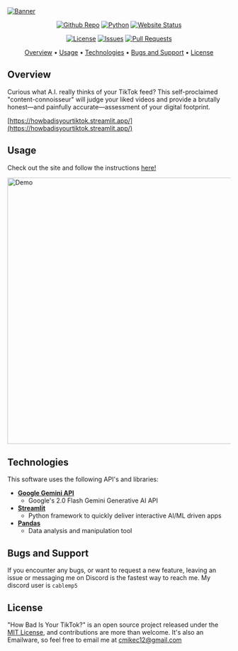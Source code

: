 <a href="https://howbadisyourtiktok.streamlit.app/">
  <img src="https://i.postimg.cc/FFZX7Ndp/Screenshot-2025-02-22-140307-Photoroom-3.png" alt="Banner"/>
</a>

<p align="center">
  <a href="https://github.com/cablemp5/how-bad-is-your-tiktok"><img src="https://img.shields.io/github/languages/code-size/cablemp5/how-bad-is-your-tiktok" alt="Github Repo"></a>
  <a href="https://github.com/cablemp5/how-bad-is-your-tiktok"><img src="https://img.shields.io/badge/python-3.9.13-blue?logo=python" alt="Python"></a>
  <a href="https://github.com/cablemp5/how-bad-is-your-tiktok"><img src="https://img.shields.io/badge/status-up-green" alt="Website Status"></a>
<p/>
  
<p align="center">
  <a href="https://github.com/cablemp5/how-bad-is-your-tiktok"><img src="https://img.shields.io/github/license/cablemp5/how-bad-is-your-tiktok" alt="License"></a>
  <a href="https://github.com/cablemp5/how-bad-is-your-tiktok"><img src="https://img.shields.io/github/issues/cablemp5/how-bad-is-your-tiktok" alt="Issues"></a>
  <a href="https://github.com/cablemp5/how-bad-is-your-tiktok/pulls"><img src="https://img.shields.io/badge/PRs-welcome-brightgreen" alt="Pull Requests"></a>
<p/>

<p align="center">
  <a href="#overview">Overview</a>
  •
  <a href="#usage">Usage</a>
  •
  <a href="#technologies">Technologies</a>
  •
  <a href="#bugs-and-support">Bugs and Support</a>
  •
  <a href="#license">License</a>
</p>
    
## Overview

Curious what A.I. really thinks of your TikTok feed? This self-proclaimed "content-connoisseur" will judge your liked videos and provide a brutally honest—and painfully accurate—assessment of your digital footprint.

[https://howbadisyourtiktok.streamlit.app/](https://howbadisyourtiktok.streamlit.app/)

## Usage

Check out the site and follow the instructions [here!](https://howbadisyourtiktok.streamlit.app/)

<img src="https://i.postimg.cc/TwB0Pyj1/image-1.png" alt="Demo" width="600"/>

## Technologies

This software uses the following API's and libraries:

- [**Google Gemini API**](https://ai.google.dev/)
  - Google's 2.0 Flash Gemini Generative AI API 
- [**Streamlit**](https://streamlit.io/)
  - Python framework to quickly deliver interactive AI/ML driven apps
- [**Pandas**](https://github.com/google/gson)
  - Data analysis and manipulation tool
  
## Bugs and Support

If you encounter any bugs, or want to request a new feature, leaving an issue or messaging me on Discord is the fastest way to reach me. My discord user is `cablemp5`

## License

"How Bad Is Your TikTok?" is an open source project released under the [MIT License](LICENSE), and contributions are more than welcome. It's also an Emailware, so feel free to email me at [cmikec12@gmail.com](cmikec12@gmail.com) 
